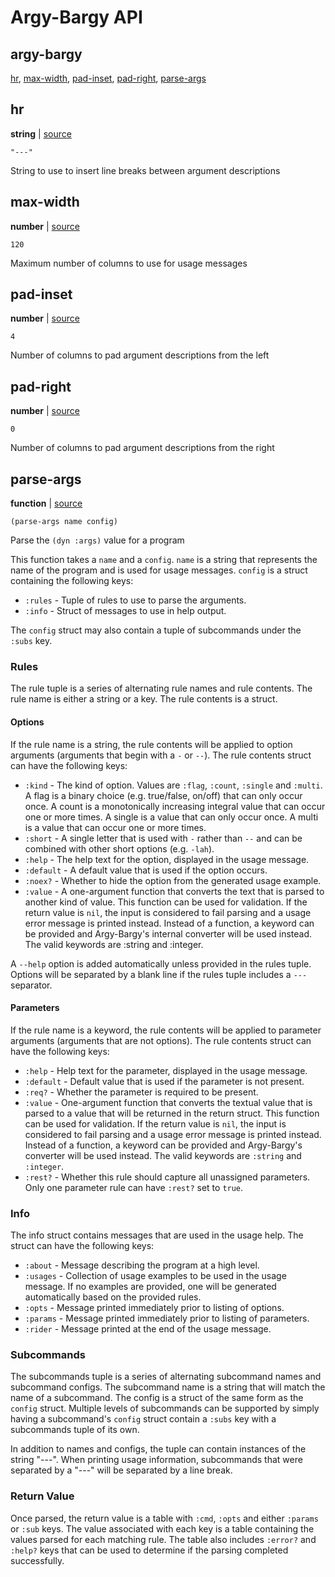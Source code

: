 # Argy-Bargy API

## argy-bargy

[hr](#hr), [max-width](#max-width), [pad-inset](#pad-inset), [pad-right](#pad-right), [parse-args](#parse-args)

## hr

**string**  | [source][1]

```janet
"---"
```

String to use to insert line breaks between argument descriptions

[1]: argy-bargy.janet#L6

## max-width

**number**  | [source][2]

```janet
120
```

Maximum number of columns to use for usage messages

[2]: argy-bargy.janet#L3

## pad-inset

**number**  | [source][3]

```janet
4
```

Number of columns to pad argument descriptions from the left

[3]: argy-bargy.janet#L4

## pad-right

**number**  | [source][4]

```janet
0
```

Number of columns to pad argument descriptions from the right

[4]: argy-bargy.janet#L5

## parse-args

**function**  | [source][5]

```janet
(parse-args name config)
```

Parse the `(dyn :args)` value for a program

This function takes a `name` and a `config`. `name` is a string that
represents the name of the program and is used for usage messages. `config`
is a struct containing the following keys:

* `:rules` - Tuple of rules to use to parse the arguments.
* `:info` - Struct of messages to use in help output.

The `config` struct may also contain a tuple of subcommands under the `:subs`
key.

### Rules

The rule tuple is a series of alternating rule names and rule contents. The
rule name is either a string or a key. The rule contents is a struct.

#### Options

If the rule name is a string, the rule contents will be applied to option
arguments (arguments that begin with a `-` or `--`). The rule contents struct
can have the following keys:

* `:kind` - The kind of option. Values are `:flag`, `:count`, `:single` and
  `:multi`. A flag is a binary choice (e.g. true/false, on/off) that can
  only occur once. A count is a monotonically increasing integral value that
  can occur one or more times. A single is a value that can only occur once.
  A multi is a value that can occur one or more times.
* `:short` - A single letter that is used with `-` rather than `--` and can
  be combined with other short options (e.g. `-lah`).
* `:help` - The help text for the option, displayed in the usage message.
* `:default` - A default value that is used if the option occurs.
* `:noex?` - Whether to hide the option from the generated usage example.
* `:value` - A one-argument function that converts the text that is parsed to
  another kind of value. This function can be used for validation. If the
  return value is `nil`, the input is considered to fail parsing and a usage
  error message is printed instead.  Instead of a function, a keyword can be
  provided and Argy-Bargy's internal converter will be used instead. The
  valid keywords are :string and :integer.

A `--help` option is added automatically unless provided in the rules tuple.
Options will be separated by a blank line if the rules tuple includes a
`---` separator.

#### Parameters

If the rule name is a keyword, the rule contents will be applied to parameter
arguments (arguments that are not options). The rule contents struct can have
the following keys:

* `:help` - Help text for the parameter, displayed in the usage message.
* `:default` - Default value that is used if the parameter is not present.
* `:req?` - Whether the parameter is required to be present.
* `:value` - One-argument function that converts the textual value that is
  parsed to a value that will be returned in the return struct. This function
  can be used for validation. If the return value is `nil`, the input is
  considered to fail parsing and a usage error message is printed instead.
  Instead of a function, a keyword can be provided and Argy-Bargy's converter
  will be used instead. The valid keywords are `:string` and `:integer`.
* `:rest?` - Whether this rule should capture all unassigned parameters. Only
  one parameter rule can have `:rest?` set to `true`.

### Info

The info struct contains messages that are used in the usage help. The struct
can have the following keys:

* `:about` - Message describing the program at a high level.
* `:usages` - Collection of usage examples to be used in the usage message.
  If no examples are provided, one will be generated automatically based on
  the provided rules.
* `:opts` - Message printed immediately prior to listing of options.
* `:params` - Message printed immediately prior to listing of parameters.
* `:rider` - Message printed at the end of the usage message.

### Subcommands

The subcommands tuple is a series of alternating subcommand names and
subcommand configs. The subcommand name is a string that will match the name
of a subcommand. The config is a struct of the same form as the `config`
struct. Multiple levels of subcommands can be supported by simply having a
subcommand's `config` struct contain a `:subs` key with a subcommands tuple
of its own.

In  addition to names and configs, the tuple can contain instances of the
string "---". When printing usage information, subcommands that were
separated by a "---" will be separated by a line break.

### Return Value

Once parsed, the return value is a table with `:cmd`, `:opts` and either
`:params` or `:sub` keys. The value associated with each key is a table
containing the values parsed for each matching rule. The table also includes
`:error?` and `:help?` keys that can be used to determine if the parsing
completed successfully.

[5]: argy-bargy.janet#L523

